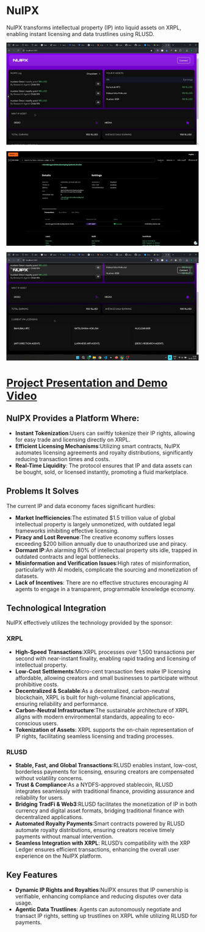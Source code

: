 # NuIPX

NuIPX transforms intellectual property (IP) into liquid assets on XRPL, enabling instant licensing and data trustlines using RLUSD.

![Screeshot](https://github.com/SamJeffrey8/nuipx/blob/master/ss1.jpeg)

![Screeshot](https://github.com/SamJeffrey8/nuipx/blob/master/ss2.jpeg)

![Screeshot](https://github.com/SamJeffrey8/nuipx/blob/master/ss3.jpeg)

# [Project Presentation and Demo Video](https://www.canva.com/design/DAGflHSuDg4/BJaFwwoKkV3ipMlrV2U19g/edit?utm_content=DAGflHSuDg4&utm_campaign=designshare&utm_medium=link2&utm_source=sharebutton)

## NuIPX Provides a Platform Where:

- **Instant Tokenization**:Users can swiftly tokenize their IP rights, allowing for easy trade and licensing directly on XRPL.
- **Efficient Licensing Mechanisms**:Utilizing smart contracts, NuIPX automates licensing agreements and royalty distributions, significantly reducing transaction times and costs.
- **Real-Time Liquidity**:
  The protocol ensures that IP and data assets can be bought, sold, or licensed instantly, promoting a fluid marketplace.

## Problems It Solves

The current IP and data economy faces significant hurdles:

- **Market Inefficiencies**:The estimated $1.5 trillion value of global intellectual property is largely unmonetized, with outdated legal frameworks inhibiting effective licensing.
- **Piracy and Lost Revenue**:The creative economy suffers losses exceeding $200 billion annually due to unauthorized use and piracy.
- **Dormant IP**:An alarming 80% of intellectual property sits idle, trapped in outdated contracts and legal bottlenecks.
- **Misinformation and Verification Issues**:High rates of misinformation, particularly with AI models, complicate the sourcing and monetization of datasets.
- **Lack of Incentives**:
  There are no effective structures encouraging AI agents to engage in a transparent, programmable knowledge economy.

## Technological Integration

NuIPX effectively utilizes the technology provided by the sponsor:

### XRPL

- **High-Speed Transactions**:XRPL processes over 1,500 transactions per second with near-instant finality, enabling rapid trading and licensing of intellectual property.
- **Low-Cost Settlements**:Micro-cent transaction fees make IP licensing affordable, allowing creators and small businesses to participate without prohibitive costs.
- **Decentralized & Scalable**:As a decentralized, carbon-neutral blockchain, XRPL is built for high-volume financial applications, ensuring reliability and performance.
- **Carbon-Neutral Infrastructure**:The sustainable architecture of XRPL aligns with modern environmental standards, appealing to eco-conscious users.
- **Tokenization of Assets**:
  XRPL supports the on-chain representation of IP rights, facilitating seamless licensing and trading processes.

### RLUSD

- **Stable, Fast, and Global Transactions**:RLUSD enables instant, low-cost, borderless payments for licensing, ensuring creators are compensated without volatility concerns.
- **Trust & Compliance**:As a NYDFS-approved stablecoin, RLUSD integrates seamlessly with traditional finance, providing assurance and reliability for users.
- **Bridging TradFi & Web3**:RLUSD facilitates the monetization of IP in both currency and digital asset formats, bridging traditional finance with decentralized applications.
- **Automated Royalty Payments**:Smart contracts powered by RLUSD automate royalty distributions, ensuring creators receive timely payments without manual intervention.
- **Seamless Integration with XRPL**:
  RLUSD’s compatibility with the XRP Ledger ensures efficient transactions, enhancing the overall user experience on the NuIPX platform.

## Key Features

- **Dynamic IP Rights and Royalties**:NuIPX ensures that IP ownership is verifiable, enhancing compliance and reducing disputes over data usage.
- **Agentic Data Trustlines**:
  Agents can autonomously negotiate and transact IP rights, setting up trustlines on XRPL while utilizing RLUSD for payments.
